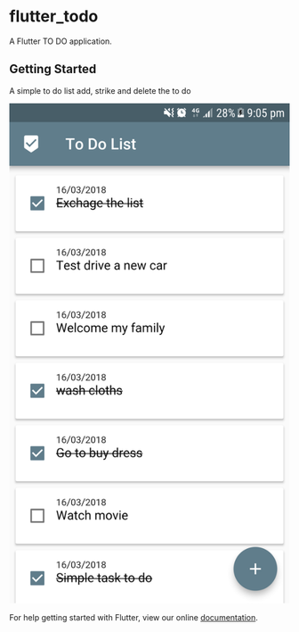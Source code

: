# flutter_todo

A Flutter TO DO application.

## Getting Started

A simple to do list add, strike and delete the to do

![ScreenShot](https://raw.githubusercontent.com/mubarak1361/flutter_todo/master/device-2018-03-16-210409.png)

For help getting started with Flutter, view our online
[documentation](https://flutter.io/).
